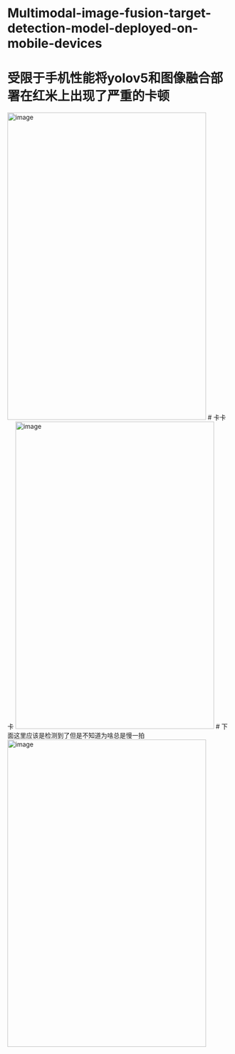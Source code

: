 # Multimodal-image-fusion-target-detection-model-deployed-on-mobile-devices
# 受限于手机性能将yolov5和图像融合部署在红米上出现了严重的卡顿
<img width="446" height="689" alt="image" src="https://github.com/user-attachments/assets/c52a52a2-1d77-4b66-9d6b-da590d351994" />
# 卡卡卡
<img width="446" height="689" alt="image" src="https://github.com/user-attachments/assets/9a70f282-8a50-4992-8693-5945fc7a34ce" />
# 下面这里应该是检测到了但是不知道为啥总是慢一拍
<img width="446" height="689" alt="image" src="https://github.com/user-attachments/assets/5afc3452-d7bf-43de-9563-3f85ed2c5578" />


